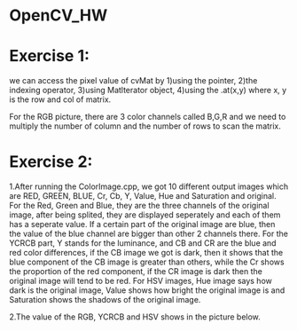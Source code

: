 # OpenCV_HW
# Exercise 1:

we can access the pixel value of cvMat by 1)using the pointer, 2)the indexing operator, 3)using Matlterator object, 4)using the .at(x,y) where x, y is the row and col of matrix. 

For the RGB picture, there are 3 color channels called B,G,R and we need to multiply the number of column and the number of rows to scan the matrix.

# Exercise 2:

1.After running the ColorImage.cpp, we got 10 different output images which are RED, GREEN, BLUE, Cr, Cb, Y, Value, Hue and Saturation and original. For the Red, Green and Blue, they are the three channels of the original image, after being splited, they are displayed seperately and each of them has a seperate value. If a certain part of the original image are blue, then the value of the blue channel are bigger than other 2 channels there. For the YCRCB part, Y stands for the luminance, and CB and CR are the blue and red color differences, if the CB image we got is dark, then it shows that the blue component of the CB image is greater than others, while the Cr shows the proportion of the red component, if the CR image is dark then the original image will tend to be red. For HSV images, Hue image says how dark is the original image, Value shows how bright the original image is and Saturation shows the shadows of the original image.

2.The value of the RGB, YCRCB and HSV shows in the picture below.
